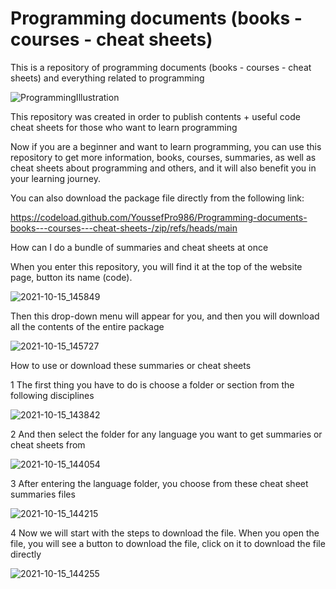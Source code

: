 # Programming documents (books - courses - cheat sheets)
This is a repository of programming documents (books - courses - cheat sheets) and everything related to programming

![ProgrammingIllustration](https://user-images.githubusercontent.com/72635460/137557453-21be0b42-01ec-4bdf-b431-57f6dbbff812.png)

This repository was created in order to publish contents + useful code cheat sheets for those who want to learn programming

Now if you are a beginner and want to learn programming, you can use this repository to get more information, books, courses, summaries, as well as cheat sheets about programming and others, and it will also benefit you in your learning journey.

You can also download the package file directly from the following link:

https://codeload.github.com/YoussefPro986/Programming-documents-books---courses---cheat-sheets-/zip/refs/heads/main

How can I do a bundle of summaries and cheat sheets at once

When you enter this repository, you will find it at the top of the website page, button its name (code).

![2021-10-15_145849](https://user-images.githubusercontent.com/72635460/137558092-5773ceef-aa49-41d4-9941-83df49f4d9b6.png)

Then this drop-down menu will appear for you, and then you will download all the contents of the entire package

![2021-10-15_145727](https://user-images.githubusercontent.com/72635460/137558087-11f11ab0-02de-44a9-9b1a-f252ce5cbc47.png)

How to use or download these summaries or cheat sheets

1 The first thing you have to do is choose a folder or section from the following disciplines

![2021-10-15_143842](https://user-images.githubusercontent.com/72635460/137556433-eb3467b6-290b-4dcc-b421-67a5482f8b90.png)

2 And then select the folder for any language you want to get summaries or cheat sheets from

![2021-10-15_144054](https://user-images.githubusercontent.com/72635460/137556550-c44ab8bf-7dad-4c8e-a34f-ec66069ec6fa.png)

3 After entering the language folder, you choose from these cheat sheet summaries files

![2021-10-15_144215](https://user-images.githubusercontent.com/72635460/137556637-5d0e1892-016a-4d9e-b751-7265fcf9c360.png)

4 Now we will start with the steps to download the file. When you open the file, you will see a button to download the file, click on it to download the file directly

![2021-10-15_144255](https://user-images.githubusercontent.com/72635460/137556799-3563422b-632d-4aad-957e-a83db9ec03bf.png)
